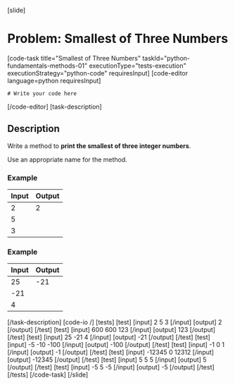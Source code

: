 [slide]
# Problem: Smallest of Three Numbers
[code-task title="Smallest of Three Numbers" taskId="python-fundamentals-methods-01" executionType="tests-execution" executionStrategy="python-code" requiresInput]
[code-editor language=python requiresInput]
```
# Write your code here
```
[/code-editor]
[task-description]
## Description
Write a method to **print the smallest of three integer numbers**.

Use an appropriate name for the method.

### Example
| **Input** | **Output** |
| --- | --- |
| 2 | 2 |
| 5 | |
| 3 | |

### Example
| **Input** | **Output** |
| --- | --- |
| 25 | -21 |
| -21 | |
| 4 | |

[/task-description]
[code-io /]
[tests]
[test]
[input]
2
5
3
[/input]
[output]
2
[/output]
[/test]
[test]
[input]
600
600
123
[/input]
[output]
123
[/output]
[/test]
[test]
[input]
25
-21
4
[/input]
[output]
-21
[/output]
[/test]
[test]
[input]
-5
-10
-100
[/input]
[output]
-100
[/output]
[/test]
[test]
[input]
-1
0
1
[/input]
[output]
-1
[/output]
[/test]
[test]
[input]
-12345
0
12312
[/input]
[output]
-12345
[/output]
[/test]
[test]
[input]
5
5
5
[/input]
[output]
5
[/output]
[/test]
[test]
[input]
-5
5
-5
[/input]
[output]
-5
[/output]
[/test]
[/tests]
[/code-task]
[/slide]